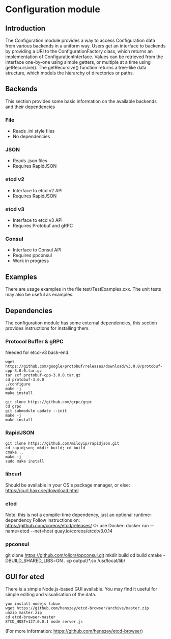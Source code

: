 # Configuration module


## Introduction
The Configuration module provides a way to access Configuration data from various backends in a uniform way. 
Users get an interface to backends by providing a URI to the ConfigurationFactory class, which returns an implementation 
of ConfigurationInterface.
Values can be retrieved from the interface one-by-one using simple getters, or multiple at a time using getRecursive().
The getRecursive() function returns a tree-like data structure, which models the hierarchy of directories or paths.


## Backends
This section provides some basic information on the available backends and their dependencies  

### File
* Reads .ini style files
* No dependencies

### JSON
* Reads .json files
* Requires RapidJSON

### etcd v2
* Interface to etcd v2 API
* Requires RapidJSON

### etcd v3
* Interface to etcd v3 API
* Requires Protobuf and gRPC 

### Consul
* Interface to Consul API
* Requires ppconsul
* Work in progress


## Examples
There are usage examples in the file test/TestExamples.cxx. 
The unit tests may also be useful as examples.


## Dependencies
The configuration module has some external dependencies, this section provides instructions for installing them.

### Protocol Buffer & gRPC
Needed for etcd-v3 back-end.

~~~
wget https://github.com/google/protobuf/releases/download/v3.0.0/protobuf-cpp-3.0.0.tar.gz
tar zxf protobuf-cpp-3.0.0.tar.gz
cd protobuf-3.0.0
./configure
make -j
make install
~~~

~~~
git clone https://github.com/grpc/grpc
cd grpc
git submodule update --init
make -j
make install
~~~

### RapidJSON

~~~
git clone https://github.com/miloyip/rapidjson.git
cd rapidjson; mkdir build; cd build
cmake ..
make -j
sudo make install
~~~

### libcurl
Should be available in your OS's package manager, or else: https://curl.haxx.se/download.html

### etcd
Note: this is not a compile-time dependency, just an optional runtime-dependency
Follow instructions on: https://github.com/coreos/etcd/releases/
Or use Docker: 
docker run --name=etcd --net=host quay.io/coreos/etcd:v3.0.14

### ppconsul
git clone https://github.com/oliora/ppconsul.git
mkdir build
cd build
cmake -DBUILD_SHARED_LIBS=ON .
cp output/*.so /usr/local/lib/

## GUI for etcd
There is a simple Node.js-based GUI available. You may find it useful for simple editing and visualisation of the data.

~~~
yum install nodejs libuv
wget https://github.com/henszey/etcd-browser/archive/master.zip
unzip master.zip
cd etcd-browser-master
ETCD_HOST=127.0.0.1 node server.js
~~~
(For more information: https://github.com/henszey/etcd-browser)


